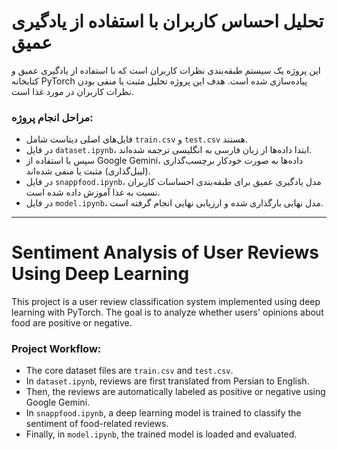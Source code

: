 # تحلیل احساس کاربران با استفاده از یادگیری عمیق


این پروژه یک سیستم طبقه‌بندی نظرات کاربران است که با استفاده از یادگیری عمیق و کتابخانه PyTorch پیاده‌سازی شده است. هدف این پروژه تحلیل مثبت یا منفی بودن نظرات کاربران در مورد غذا است.

### مراحل انجام پروژه:
- فایل‌های اصلی دیتاست شامل `train.csv` و `test.csv` هستند.
- در فایل `dataset.ipynb`، ابتدا داده‌ها از زبان فارسی به انگلیسی ترجمه شده‌اند.
- سپس با استفاده از Google Gemini، داده‌ها به صورت خودکار برچسب‌گذاری (لیبل‌گذاری) مثبت یا منفی شده‌اند.
- در فایل `snappfood.ipynb`، مدل یادگیری عمیق برای طبقه‌بندی احساسات کاربران نسبت به غذا آموزش داده شده است.
- در فایل `model.ipynb`، مدل نهایی بارگذاری شده و ارزیابی نهایی انجام گرفته است.

---

# Sentiment Analysis of User Reviews Using Deep Learning


This project is a user review classification system implemented using deep learning with PyTorch. The goal is to analyze whether users' opinions about food are positive or negative.

### Project Workflow:
- The core dataset files are `train.csv` and `test.csv`.
- In `dataset.ipynb`, reviews are first translated from Persian to English.
- Then, the reviews are automatically labeled as positive or negative using Google Gemini.
- In `snappfood.ipynb`, a deep learning model is trained to classify the sentiment of food-related reviews.
- Finally, in `model.ipynb`, the trained model is loaded and evaluated.


